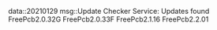 data::20210129
msg::Update Checker Service:
Updates found
FreePcb2.0.32G
FreePcb2.0.33F
FreePcb2.1.16
FreePcb2.2.01
